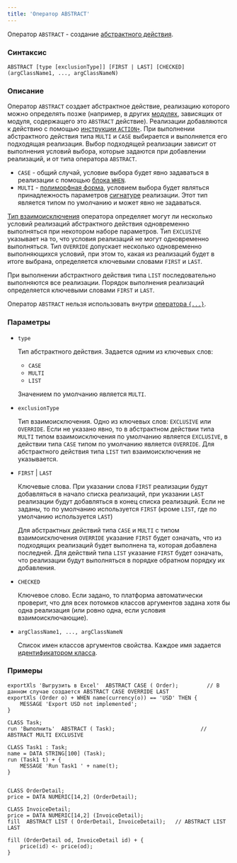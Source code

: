 ```yaml
---
title: 'Оператор ABSTRACT'
---
```


Оператор `ABSTRACT` - создание [абстрактного действия](Action_extension.md). 

### Синтаксис

    ABSTRACT [type [exclusionType]] [FIRST | LAST] [CHECKED] (argClassName1, ..., argClassNameN) 

### Описание

Оператор `ABSTRACT` создает абстрактное действие, реализацию которого можно определять позже (например, в других [модулях](Modules.md), зависящих от модуля, содержащего это `ABSTRACT` действие). Реализации добавляются к действию с помощью [инструкции `ACTION+`](ACTION+_statement.md). При выполнении абстрактного действия типа `MULTI` и `CASE` выбирается и выполняется его подходящая реализация. Выбор подходящей реализации зависит от выполнения условий выбора, которые задаются при добавлении реализаций, и от типа оператора `ABSTRACT`.

- `CASE` - общий случай, условие выбора будет явно задаваться в реализации с помощью [блока `WHEN`](ACTION+_statement.md).
- `MULTI` - [полиморфная форма](Branching_CASE_IF_MULTI.md#poly),  условием выбора будет являться принадлежность параметров [сигнатуре](CLASS_operator.md) реализации. Этот тип является типом по умолчанию и может явно не задаваться.

[Тип взаимоисключения](Branching_CASE_IF_MULTI.md#exclusive) оператора определяет могут ли несколько условий реализаций абстрактного действия одновременно выполняться при некотором наборе параметров. Тип `EXCLUSIVE` указывает на то, что условия реализаций не могут одновременно выполняться. Тип `OVERRIDE` допускает несколько одновременно выполняющихся условий, при этом то, какая из реализаций будет в итоге выбрана, определяется ключевыми словами `FIRST` и `LAST`.

При выполнении абстрактного действия типа `LIST` последовательно выполняются все реализации. Порядок выполнения реализаций определяется ключевыми словами `FIRST` и `LAST`.

Оператор `ABSTRACT` нельзя использовать внутри [оператора `{...}`](Braces_operator.md).

### Параметры

- `type`

    Тип абстрактного действия. Задается одним из ключевых слов:

    - `CASE`
    - `MULTI`
    - `LIST`

  Значением по умолчанию является `MULTI`.

- `exclusionType`

    Тип взаимоисключения. Одно из ключевых слов: `EXCLUSIVE` или `OVERRIDE`. Если не указано явно, то в абстрактном действии типа `MULTI` типом взаимоисключения по умолчанию является `EXCLUSIVE`, в действии типа `CASE` типом по умолчанию является `OVERRIDE`. Для абстрактного действия типа `LIST` тип взаимоисключения не указывается.

- `FIRST` | `LAST`

    Ключевые слова. При указании слова `FIRST` реализации будут добавляться в начало списка реализаций, при указании `LAST` реализации будут добавляться в конец списка реализаций. Если не заданы, то по умолчанию используется `FIRST` (кроме `LIST`, где по умолчанию используется `LAST`)

    Для абстрактных действий типа `CASE` и `MULTI` c типом взаимоисключения `OVERRIDE` указание `FIRST` будет означать, что из подходящих реализаций будет выполнена та, которая добавлена последней. Для действий типа `LIST` указание `FIRST` будет означать, что реализации будут выполняться в порядке обратном порядку их добавления. 

- `CHECKED`

    Ключевое слово. Если задано, то платформа автоматически проверит, что для всех потомков классов аргументов задана хотя бы одна реализация (или ровно одна, если условия взаимоисключающие).

- `argClassName1, ..., argClassNameN`

    Список имен классов аргументов свойства. Каждое имя задается [идентификатором класса](IDs.md#classid-broken).

### Примеры

```lsf
exportXls 'Выгрузить в Excel'  ABSTRACT CASE ( Order);         // В данном случае создается ABSTRACT CASE OVERRIDE LAST
exportXls (Order o) + WHEN name(currency(o)) == 'USD' THEN {
    MESSAGE 'Export USD not implemented';
}

CLASS Task;
run 'Выполнить'  ABSTRACT ( Task);                           // ABSTRACT MULTI EXCLUSIVE

CLASS Task1 : Task;
name = DATA STRING[100] (Task);
run (Task1 t) + {
    MESSAGE 'Run Task1 ' + name(t);
}


CLASS OrderDetail;
price = DATA NUMERIC[14,2] (OrderDetail);

CLASS InvoiceDetail;
price = DATA NUMERIC[14,2] (InvoiceDetail);
fill  ABSTRACT LIST ( OrderDetail, InvoiceDetail);   // ABSTRACT LIST LAST

fill (OrderDetail od, InvoiceDetail id) + {
    price(id) <- price(od);
}
```

